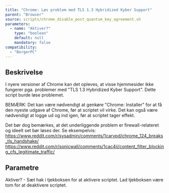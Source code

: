 ```yaml
---
title: "Chrome: Løs problem med TLS 1.3 Hybridized Kyber Support"
parent: "Browser"
source: scripts/chrome_disable_post_quantum_key_agreement.sh
parameters:
  - name: "Aktiver?"
    type: "boolean"
    default: null
    mandatory: false
compatibility:
  - "BorgerPC"
---
```


## Beskrivelse
I nyere versioner af Chrome kan det opleves, at visse hjemmesider ikke fungerer pga. problemer med "TLS 1.3 Hybridized Kyber Support".
Dette script burde løse problemet.

BEMÆRK: Det kan være nødvendigt at genkøre "Chrome: Installer" for at få den nyeste udgave af Chrome, før at scriptet vil virke.
Det kan også være nødvendigt at logge ud og ind igen, før at scriptet tager effekt.

Det bør dog bemærkes, at det underliggende problem er firewall-relateret og ideelt set bør løses der.
Se eksempelvis:
https://www.reddit.com/r/sysadmin/comments/1carvpd/chrome_124_breaks_tls_handshake/
https://www.reddit.com/r/sonicwall/comments/1cac4ii/content_filter_blocking_cfs_legitimate_traffic/

## Parametre

Aktiver? - Sæt hak i tjekboksen for at aktivere scriptet.
Lad tjekboksen være tom for at deaktivere scriptet.


